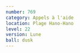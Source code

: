 ```yaml
---
number: 769
category: Appels à l'aide
location: Plage Hano-Hano
level: 22
version: Lune
ball: dusk
---
```

